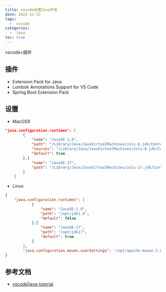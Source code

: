 ```yaml
---
title: vscode设置Java开发
date: 2022-12-22
tags:
  -  vscode
categories:
  -  Java
toc: true
---
```


vscode+插件

<!-- more -->



## 插件

- Extension Pack for Java
- Lombok Annotations Support for VS Code
- Spring Boot Extension Pack

## 设置

- MacOSX
  
```json
"java.configuration.runtimes": [
        {
            "name": "JavaSE-1.8",
            "path": "/Library/Java/JavaVirtualMachines/zulu-8.jdk/Contents/Home",
            "sources": "/Library/Java/JavaVirtualMachines/zulu-8.jdk/Contents/Home/sec.zip",
            "default": true
        },{
            "name": "JavaSE-17",
            "path": "/Library/Java/JavaVirtualMachines/zulu-17.jdk/Contents/Home"
        }
    ]
```
- Linux

```json
{
    "java.configuration.runtimes": [
            {
                "name": "JavaSE-1.8",
                "path": "/opt/jdk1.8",
                "default": false
            },{
                "name": "JavaSE-17",
                "path": "/opt/jdk17",
                "default": true
            }
        ],
        "java.configuration.maven.userSettings": "/opt/apache-maven-3.8.1/conf/settings"
}
```

## 参考文档

- [vscode|java-tutorial](https://code.visualstudio.com/docs/java/java-tutorial)